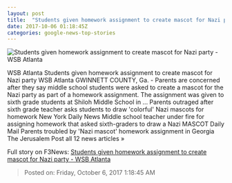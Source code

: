 ```yaml
---
layout: post
title:  "Students given homework assignment to create mascot for Nazi party - WSB Atlanta"
date: 2017-10-06 01:18:45Z
categories: google-news-top-stories
---
```


![Students given homework assignment to create mascot for Nazi party - WSB Atlanta](https://media-beta.wsbtv.com/photo/2017/10/05/Nazi%20party%20mascot_1507232799149_9391049_ver1.0_640_360.jpg)

WSB Atlanta Students given homework assignment to create mascot for Nazi party WSB Atlanta GWINNETT COUNTY, Ga. - Parents are concerned after they say middle school students were asked to create a mascot for the Nazi party as part of a homework assignment. The assignment was given to sixth grade students at Shiloh Middle School in ... Parents outraged after sixth grade teacher asks students to draw 'colorful' Nazi mascots for homework New York Daily News Middle school teacher under fire for assigning homework that asked sixth-graders to draw a Nazi MASCOT Daily Mail Parents troubled by 'Nazi mascot' homework assignment in Georgia The Jerusalem Post all 12 news articles »


Full story on F3News: [Students given homework assignment to create mascot for Nazi party - WSB Atlanta](http://www.f3nws.com/n/ppgaXH)

> Posted on: Friday, October 6, 2017 1:18:45 AM
